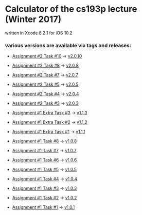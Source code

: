 # Calculator of the cs193p lecture (Winter 2017)

written in Xcode 8.2.1 for iOS 10.2

### various versions are available via tags and releases:

+ [Assignment #2 Task #10](https://cs193p.m2m.at/cs193p-assignment-2-task-10-winter-2017/) -> [v2.0.10](https://github.com/m2mtech/calculator-2017/releases/tag/v2.0.10)
+ [Assignment #2 Task #8](https://cs193p.m2m.at/cs193p-assignment-2-task-8-winter-2017/) -> [v2.0.8](https://github.com/m2mtech/calculator-2017/releases/tag/v2.0.8)
+ [Assignment #2 Task #7](https://cs193p.m2m.at/cs193p-assignment-2-task-7-winter-2017/) -> [v2.0.7](https://github.com/m2mtech/calculator-2017/releases/tag/v2.0.7)
+ [Assignment #2 Task #5](https://cs193p.m2m.at/cs193p-assignment-2-task-5-winter-2017/) -> [v2.0.5](https://github.com/m2mtech/calculator-2017/releases/tag/v2.0.5)
+ [Assignment #2 Task #4](https://cs193p.m2m.at/cs193p-assignment-2-task-4-winter-2017/) -> [v2.0.4](https://github.com/m2mtech/calculator-2017/releases/tag/v2.0.4)
+ [Assignment #2 Task #3](https://cs193p.m2m.at/cs193p-assignment-2-task-3-winter-2017/) -> [v2.0.3](https://github.com/m2mtech/calculator-2017/releases/tag/v2.0.3)


+ [Assignment #1 Extra Task #3](https://cs193p.m2m.at/cs193p-assignment-1-extra-task-3-winter-2017/) -> [v1.1.3](https://github.com/m2mtech/calculator-2017/releases/tag/v1.1.3)
+ [Assignment #1 Extra Task #2](https://cs193p.m2m.at/cs193p-assignment-1-extra-task-2-winter-2017/) -> [v1.1.2](https://github.com/m2mtech/calculator-2017/releases/tag/v1.1.2)
+ [Assignment #1 Extra Task #1](https://cs193p.m2m.at/cs193p-assignment-1-extra-task-1-winter-2017/) -> [v1.1.1](https://github.com/m2mtech/calculator-2017/releases/tag/v1.1.1)


+ [Assignment #1 Task #8](https://cs193p.m2m.at/cs193p-assignment-1-task-8-winter-2017/) -> [v1.0.8](https://github.com/m2mtech/calculator-2017/releases/tag/v1.0.8)
+ [Assignment #1 Task #7](https://cs193p.m2m.at/cs193p-assignment-1-task-7-winter-2017/) -> [v1.0.7](https://github.com/m2mtech/calculator-2017/releases/tag/v1.0.7)
+ [Assignment #1 Task #6](https://cs193p.m2m.at/cs193p-assignment-1-task-6-winter-2017/) -> [v1.0.6](https://github.com/m2mtech/calculator-2017/releases/tag/v1.0.6)
+ [Assignment #1 Task #5](https://cs193p.m2m.at/cs193p-assignment-1-task-5-winter-2017/) -> [v1.0.5](https://github.com/m2mtech/calculator-2017/releases/tag/v1.0.5)
+ [Assignment #1 Task #4](https://cs193p.m2m.at/cs193p-assignment-1-task-4-winter-2017/) -> [v1.0.4](https://github.com/m2mtech/calculator-2017/releases/tag/v1.0.4)
+ [Assignment #1 Task #3](https://cs193p.m2m.at/cs193p-assignment-1-task-3-winter-2017/) -> [v1.0.3](https://github.com/m2mtech/calculator-2017/releases/tag/v1.0.3)
+ [Assignment #1 Task #2](https://cs193p.m2m.at/cs193p-assignment-1-task-2-winter-2017/) -> [v1.0.2](https://github.com/m2mtech/calculator-2017/releases/tag/v1.0.2)
+ [Assignment #1 Task #1](https://cs193p.m2m.at/cs193p-assignment-1-task-1-winter-2017/) -> [v1.0.1](https://github.com/m2mtech/calculator-2017/releases/tag/v1.0.1)
